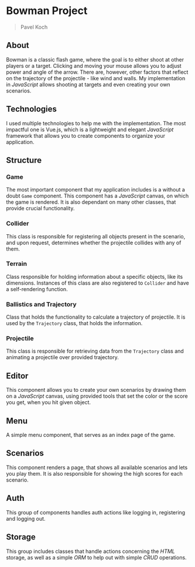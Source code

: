 # Bowman Project
> Pavel Koch

## About
Bowman is a classic flash game, where the goal is to either shoot at other players or a target. Clicking and moving your mouse allows you to adjust power and angle of the arrow. There are, however, other factors that reflect on the trajectory of the projectile - like wind and walls. My implementation in _JavaScript_ allows shooting at targets and even creating your own scenarios.

## Technologies
I used multiple technologies to help me with the implementation. The most impactful one is Vue.js, which is a lightweight and elegant _JavaScript_ framework that allows you to create components to organize your application.

## Structure
### Game
The most important component that my application includes is a without a doubt `Game` component. This component has a _JavaScript_ canvas, on which the game is rendered. It is also dependant on many other classes, that provide crucial functionality.
### Collider
This class is responsible for registering all objects present in the scenario, and upon request, determines whether the projectile collides with any of them.
### Terrain
Class responsible for holding information about a specific objects, like its dimensions. Instances of this class are also registered to `Collider` and have a self-rendering function.
### Ballistics and Trajectory
Class that holds the functionality to calculate a trajectory of projectile. It is used by the `Trajectory` class, that holds the information.
### Projectile
This class is responsible for retrieving data from the `Trajectory` class and animating a projectile over provided trajectory.

## Editor
This component allows you to create your own scenarios by drawing them on a _JavaScript_ canvas, using provided tools that set the color or the score you get, when you hit given object.


## Menu
A simple menu component, that serves as an index page of the game.


## Scenarios
This component renders a page, that shows all available scenarios and lets you play them. It is also responsible for showing the high scores for each scenario.


## Auth
This group of components handles auth actions like logging in, registering and logging out.


## Storage
This group includes classes that handle actions concerning the _HTML_ storage, as well as a simple _ORM_ to help out with simple _CRUD_ operations.

